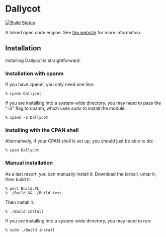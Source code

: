 # Dallycot

[![Build Status](https://travis-ci.org/jgsmith/perl-Dallycot.svg?branch=master)](https://travis-ci.org/jgsmith/perl-Dallycot)

A linked open code engine. See [the website](http://www.dallycot.net/) for more information.

## Installation

Installing Dallycot is straightforward.

### Installation with cpanm

If you have cpanm, you only need one line:

    % cpanm Dallycot

If you are installing into a system-wide directory, you may need to pass the
"-S" flag to cpanm, which uses sudo to install the module:

    % cpanm -S Dallycot

### Installing with the CPAN shell

Alternatively, if your CPAN shell is set up, you should just be able to do:

    % cpan Dallycot

### Manual installation

As a last resort, you can manually install it. Download the tarball, untar it,
then build it:

    % perl Build.PL
    % ./Build && ./Build test

Then install it:

    % ./Build install

If you are installing into a system-wide directory, you may need to run:

    % sudo ./Build install

